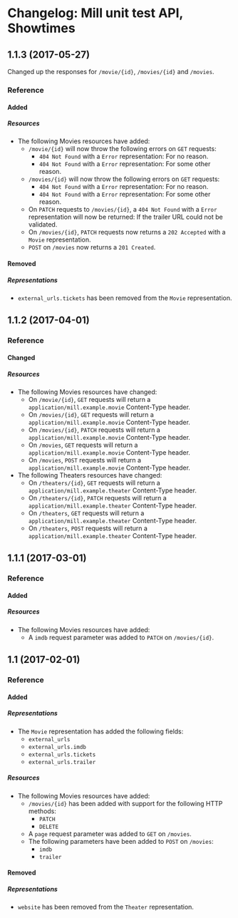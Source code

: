 # Changelog: Mill unit test API, Showtimes

## 1.1.3 (2017-05-27)
Changed up the responses for `/movie/{id}`, `/movies/{id}` and `/movies`.

### Reference
#### Added
##### Resources
- The following Movies resources have added:
    - `/movie/{id}` will now throw the following errors on `GET` requests:
        - `404 Not Found` with a `Error` representation: For no reason.
        - `404 Not Found` with a `Error` representation: For some other reason.
    - `/movies/{id}` will now throw the following errors on `GET` requests:
        - `404 Not Found` with a `Error` representation: For no reason.
        - `404 Not Found` with a `Error` representation: For some other reason.
    - On `PATCH` requests to `/movies/{id}`, a `404 Not Found` with a `Error` representation will now be returned: If the trailer URL could not be validated.
    - On `/movies/{id}`, `PATCH` requests now returns a `202 Accepted` with a `Movie` representation.
    - `POST` on `/movies` now returns a `201 Created`.

#### Removed
##### Representations
- `external_urls.tickets` has been removed from the `Movie` representation.

## 1.1.2 (2017-04-01)
### Reference
#### Changed
##### Resources
- The following Movies resources have changed:
    - On `/movie/{id}`, `GET` requests will return a `application/mill.example.movie` Content-Type header.
    - On `/movies/{id}`, `GET` requests will return a `application/mill.example.movie` Content-Type header.
    - On `/movies/{id}`, `PATCH` requests will return a `application/mill.example.movie` Content-Type header.
    - On `/movies`, `GET` requests will return a `application/mill.example.movie` Content-Type header.
    - On `/movies`, `POST` requests will return a `application/mill.example.movie` Content-Type header.
- The following Theaters resources have changed:
    - On `/theaters/{id}`, `GET` requests will return a `application/mill.example.theater` Content-Type header.
    - On `/theaters/{id}`, `PATCH` requests will return a `application/mill.example.theater` Content-Type header.
    - On `/theaters`, `GET` requests will return a `application/mill.example.theater` Content-Type header.
    - On `/theaters`, `POST` requests will return a `application/mill.example.theater` Content-Type header.

## 1.1.1 (2017-03-01)
### Reference
#### Added
##### Resources
- The following Movies resources have added:
    - A `imdb` request parameter was added to `PATCH` on `/movies/{id}`.

## 1.1 (2017-02-01)
### Reference
#### Added
##### Representations
- The `Movie` representation has added the following fields:
    - `external_urls`
    - `external_urls.imdb`
    - `external_urls.tickets`
    - `external_urls.trailer`

##### Resources
- The following Movies resources have added:
    - `/movies/{id}` has been added with support for the following HTTP methods:
        - `PATCH`
        - `DELETE`
    - A `page` request parameter was added to `GET` on `/movies`.
    - The following parameters have been added to `POST` on `/movies`:
        - `imdb`
        - `trailer`

#### Removed
##### Representations
- `website` has been removed from the `Theater` representation.